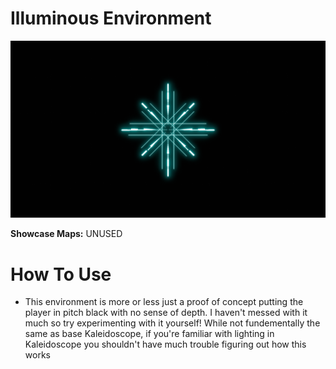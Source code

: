 # Illuminous Environment
![Illuminous Environment](Illuminous.png)

**Showcase Maps:**
UNUSED

# How To Use

- This environment is more or less just a proof of concept putting the player in pitch black with no sense of depth. I haven't messed with it much so try experimenting with it yourself! While not fundementally the same as base Kaleidoscope, if you're familiar with lighting in Kaleidoscope you shouldn't have much trouble figuring out how this works